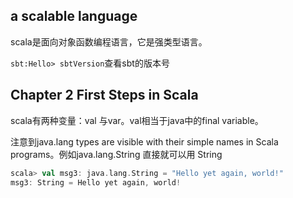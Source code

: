 


## a scalable language

scala是面向对象函数编程语言，它是强类型语言。

`sbt:Hello> sbtVersion`查看sbt的版本号

## Chapter 2 First Steps in Scala

scala有两种变量：val 与var。val相当于java中的final variable。

注意到java.lang types are visible with their simple names in Scala
programs。例如java.lang.String 直接就可以用 String
```scala
scala> val msg3: java.lang.String = "Hello yet again, world!"
msg3: String = Hello yet again, world!
```

